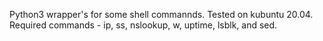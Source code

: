 Python3 wrapper's for some shell commannds. Tested on kubuntu 20.04.
Required commands - ip, ss, nslookup, w, uptime, lsblk, and sed.
